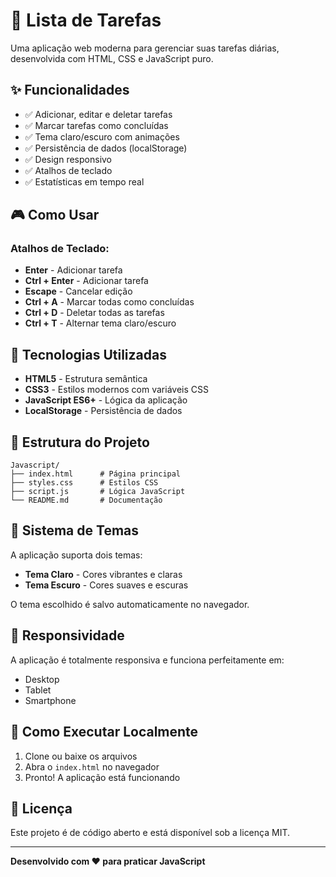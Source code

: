 # 📝 Lista de Tarefas

Uma aplicação web moderna para gerenciar suas tarefas diárias, desenvolvida com HTML, CSS e JavaScript puro.

## ✨ Funcionalidades

- ✅ Adicionar, editar e deletar tarefas
- ✅ Marcar tarefas como concluídas
- ✅ Tema claro/escuro com animações
- ✅ Persistência de dados (localStorage)
- ✅ Design responsivo
- ✅ Atalhos de teclado
- ✅ Estatísticas em tempo real

## 🎮 Como Usar

### Atalhos de Teclado:
- **Enter** - Adicionar tarefa
- **Ctrl + Enter** - Adicionar tarefa
- **Escape** - Cancelar edição
- **Ctrl + A** - Marcar todas como concluídas
- **Ctrl + D** - Deletar todas as tarefas
- **Ctrl + T** - Alternar tema claro/escuro

## 🚀 Tecnologias Utilizadas

- **HTML5** - Estrutura semântica
- **CSS3** - Estilos modernos com variáveis CSS
- **JavaScript ES6+** - Lógica da aplicação
- **LocalStorage** - Persistência de dados

## 📁 Estrutura do Projeto

```
Javascript/
├── index.html      # Página principal
├── styles.css      # Estilos CSS
├── script.js       # Lógica JavaScript
└── README.md       # Documentação
```

## 🌙 Sistema de Temas

A aplicação suporta dois temas:
- **Tema Claro** - Cores vibrantes e claras
- **Tema Escuro** - Cores suaves e escuras

O tema escolhido é salvo automaticamente no navegador.

## 📱 Responsividade

A aplicação é totalmente responsiva e funciona perfeitamente em:
- Desktop
- Tablet
- Smartphone

## 🔧 Como Executar Localmente

1. Clone ou baixe os arquivos
2. Abra o `index.html` no navegador
3. Pronto! A aplicação está funcionando

## 📝 Licença

Este projeto é de código aberto e está disponível sob a licença MIT.

---

**Desenvolvido com ❤️ para praticar JavaScript**
